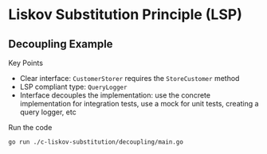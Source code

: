 # Liskov Substitution Principle (LSP)

## Decoupling Example

Key Points
- Clear interface: `CustomerStorer` requires the `StoreCustomer` method
- LSP compliant type: `QueryLogger`
- Interface decouples the implementation: use the concrete implementation for integration tests, use a mock for unit tests, creating a query logger, etc

Run the code 
```bash
go run ./c-liskov-substitution/decoupling/main.go
```
